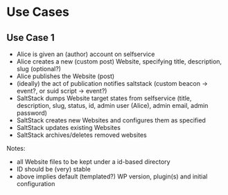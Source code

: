 # Use Cases

## Use Case 1

- Alice is given an (author) account on selfservice
- Alice creates a new (custom post) Website, specifying title, description, slug (optional?)
- Alice publishes the Website (post)
- (ideally) the act of publication notifies saltstack (custom beacon -> event?, or suid script -> event?)
- SaltStack dumps Website target states from selfservice (title, description, slug, status, id, admin user (Alice), admin email, admin password)
- SaltStack creates new Websites and configures them as specified
- SaltStack updates existing Websites
- SaltStack archives/deletes removed websites

Notes:

- all Website files to be kept under a id-based directory
- ID should be (very) stable
- above implies default (templated?) WP version, plugin(s) and initial configuration

